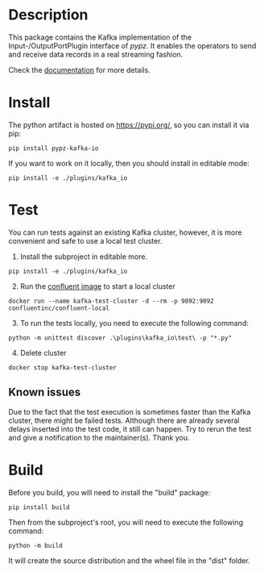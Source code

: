 # Description

This package contains the Kafka implementation of the Input-/OutputPortPlugin 
interface of *pypz*. It enables the operators to send and receive data records
in a real streaming fashion.

Check the [documentation](https://lazlowa.github.io/pypz-python/plugins/kafka_io.html) for
more details.

# Install

The python artifact is hosted on https://pypi.org/, so you can install
it via pip:

```shell
pip install pypz-kafka-io
```

If you want to work on it locally, then you should install in editable mode:

```shell
pip install -e ./plugins/kafka_io
```

# Test

You can run tests against an existing Kafka cluster, however, it is
more convenient and safe to use a local test cluster.


1. Install the subproject in editable more.
```shell
pip install -e ./plugins/kafka_io
```
2. Run the [confluent image](https://hub.docker.com/r/confluentinc/confluent-local) to start a local cluster
```shell
docker run --name kafka-test-cluster -d --rm -p 9092:9092 confluentinc/confluent-local
```
3. To run the tests locally, you need to execute the following command:
```shell
python -m unittest discover .\plugins\kafka_io\test\ -p "*.py"
```
4. Delete cluster
```shell
docker stop kafka-test-cluster
```

## Known issues

Due to the fact that the test execution is sometimes faster than the Kafka
cluster, there might be failed tests. Although there are already several
delays inserted into the test code, it still can happen. Try to rerun the
test and give a notification to the maintainer(s). Thank you.

# Build

Before you build, you will need to install the "build" package:

```shell
pip install build
```

Then from the subproject's root, you will need to execute the following command:

```shell
python -m build
```

It will create the source distribution and the wheel file in the "dist" folder.
